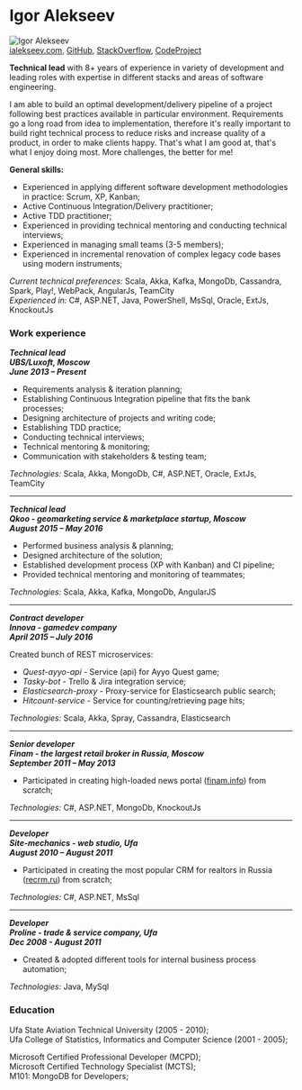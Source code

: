 # Igor Alekseev


![Igor Alekseev](https://avatars0.githubusercontent.com/u/3104258?v=3&s=150 "Igor Alekseev")  
[ialekseev.com](http://ialekseev.com), [GitHub](https://github.com/ialekseev), [StackOverflow](http://stackoverflow.com/users/4120091/ialekseev), [CodeProject](http://www.codeproject.com/Members/Alekseev-Igor)   

__Technical lead__ with 8+ years of experience in variety of development and leading roles with expertise in different stacks and areas of software engineering.  

I am able to build an optimal development/delivery pipeline of a project following best practices available in particular environment. Requirements go a long road from idea to implementation, therefore it's really important to build right technical process to reduce risks and increase quality of a product, in order to make clients happy. That's what I am good at, that's what I enjoy doing most. More challenges, the better for me!

__General skills:__
 * Experienced in applying different software development methodologies in practice: Scrum, XP, Kanban; 
 * Active Continuous Integration/Delivery practitioner; 
 * Active TDD practitioner;  
 * Experienced in providing technical mentoring  and conducting technical interviews; 
 * Experienced in managing small teams (3-5 members); 
 * Experienced in incremental renovation of complex legacy code bases using modern instruments; 

*Current technical preferences:*
Scala, Akka, Kafka, MongoDb, Cassandra, Spark, Play!, WebPack, AngularJs, TeamCity  
*Experienced in:*
C#, ASP.NET, Java, PowerShell,  MsSql, Oracle, ExtJs, KnockoutJs

### Work experience

**_Technical lead   
UBS/Luxoft, Moscow   
June 2013 – Present_**   

 * Requirements analysis & iteration planning;
 * Establishing Continuous Integration pipeline that fits the bank processes;
 * Designing architecture of projects and writing code;
 * Establishing TDD practice; 
 * Conducting technical interviews;
 * Technical mentoring & monitoring;
 * Communication with stakeholders & testing team;

*Technologies:* Scala, Akka, MongoDb, C#, ASP.NET, Oracle, ExtJs, TeamCity
___

**_Technical lead  
Qkoo - geomarketing service & marketplace startup, Moscow  
August 2015 – May 2016_**  

 * Performed business analysis & planning;
 * Designed architecture of the solution;
 * Established development process (XP with Kanban) and CI pipeline;
 * Provided technical mentoring and monitoring of teammates;

*Technologies:* Scala, Akka, Kafka, MongoDb, AngularJS
___

**_Contract developer  
Innova - gamedev company  
April 2015 – July 2016_**  

 Created bunch of REST microservices:
 
 * *Quest-ayyo-api* - Service (api) for Ayyo Quest game;    
 * *Tasky-bot* - Trello & Jira integration service;   
 * *Elasticsearch-proxy* - Proxy-service for Elasticsearch public search;  
 * *Hitcount-service* - Service for counting/retrieving page hits;  
  
*Technologies:* Scala, Akka, Spray, Cassandra, Elasticsearch

___

**_Senior developer  
Finam - the largest retail broker in Russia, Moscow  
September 2011 – May 2013_**  

 * Participated in creating high-loaded news portal ([finam.info](http://finam.info/)) from scratch; 
 
*Technologies:* C#, ASP.NET, MongoDb, KnockoutJs

___

**_Developer  
Site-mechanics - web studio, Ufa  
August 2010 –  August 2011_**  

 * Participated in creating the most popular CRM for realtors in Russia ([recrm.ru](http://recrm.ru/)) from scratch; 

*Technologies:* C#, ASP.NET, MsSql

___

**_Developer  
Proline - trade & service company, Ufa  
Dec 2008 - August 2011_**  
 
 * Created & adopted different tools for internal business process automation;

*Technologies:* Java, MySql 

### Education

Ufa State Aviation Technical University (2005 - 2010);  
Ufa College of Statistics, Informatics and Computer Science (2001 - 2005);

Microsoft Certified Professional Developer (MCPD);  
Microsoft Certified Technology Specialist (MCTS);  
M101: MongoDB for Developers;  
